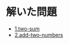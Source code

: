 # 解いた問題
- [1.two-sum](https://leetcode.com/problems/two-sum/)
- [2.add-two-numbers](https://leetcode.com/problems/add-two-numbers/)